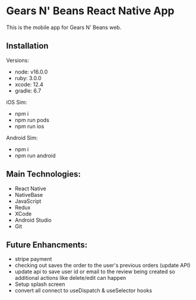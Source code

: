 # Gears N' Beans React Native App

This is the mobile app for Gears N' Beans web.

## Installation

Versions:

- node: v16.0.0
- ruby: 3.0.0
- xcode: 12.4
- gradle: 6.7

iOS Sim:

- npm i
- npm run pods
- npm run ios

Android Sim:

- npm i
- npm run android

## Main Technologies:

- React Native
- NativeBase
- JavaScript
- Redux
- XCode
- Android Studio
- Git

## Future Enhancments:

- stripe payment
- checking out saves the order to the user's previous orders (update API)
- update api to save user id or email to the review being created so additional actions like delete/edit can happen
- Setup splash screen
- convert all connect to useDispatch & useSelector hooks
